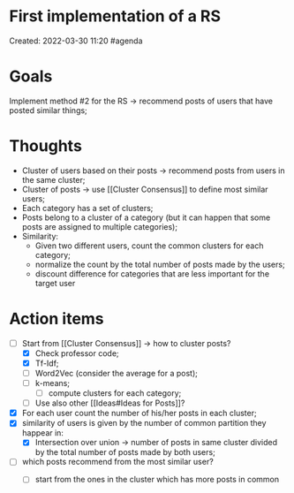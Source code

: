 # First implementation of a RS
Created: 2022-03-30 11:20
#agenda

# Goals
Implement method \#2 for the RS -> recommend posts of users that have posted similar things; 

# Thoughts 
- Cluster of users based on their posts -> recommend posts from users in the same cluster;
- Cluster of posts -> use [[Cluster Consensus]] to define most similar users;
- Each category has a set of clusters;
- Posts belong to a cluster of a category (but it can happen that some posts are assigned to multiple categories);
- Similarity:
	- Given two different users, count the common clusters for each category;
	- normalize the count by the total number of posts made by the users;
	- discount difference for categories that are less important for the target user

# Action items
- [ ] Start from [[Cluster Consensus]] -> how to cluster posts?
	- [x] Check professor code;
	- [x] Tf-Idf;
	- [ ] Word2Vec (consider the average for a post);
	- [ ] k-means;
		- [ ] compute clusters for each category;
	- [ ] Use also other [[Ideas#Ideas for Posts]]?
- [x] For each user count the number of his/her posts in each cluster;
- [x] similarity of users is given by the number of common partition they happear in:
	- [x]  Intersection over union -> number of posts in same cluster divided by the total number of posts made by both users;
- [ ]  which posts recommend from the most similar user?
	- [ ]  start from the ones in the cluster which has more posts in common

